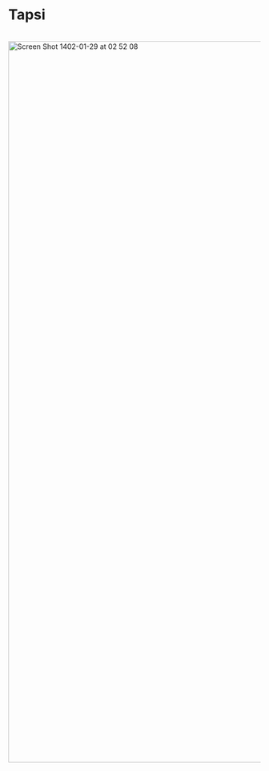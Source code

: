# Tapsi

<br/> 

<img width="1440" alt="Screen Shot 1402-01-29 at 02 52 08" src="https://user-images.githubusercontent.com/88406720/232631473-2555b941-5d05-4f81-aa4f-8f8503264f68.png">




